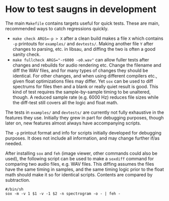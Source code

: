 How to test saugns in development
=================================

The main `Makefile` contains targets useful for quick tests.
These are main, recommended ways to catch regressions quickly.
* `make check ARGS=-p > X` after a clean build makes a file `X`
  which contains `-p` printouts for `examples/` and `devtests/`.
  Making another file `Y` after changes to parsing, etc. in
  libsau, and diffing the two is often a good sanity check.
* `make fullcheck ARGS="-r6000 -o0.wav"` can allow fuller tests
  after changes and rebuilds for audio rendering etc. Change the
  filename and diff the WAV files, and for many types of changes
  they should be identical. For other changes, and when using
  different compilers etc., given float optimizations files may
  differ. Yet `sox` can be used to diff spectrums for files then
  and a blank or really quiet result is good. This kind of test
  requires the sample-by-sample timing to be unaltered, though.
  A reduced sample rate (e.g. 6000 Hz) reduces file sizes while
  the diff-test still covers all the logic and float math.

The tests in `examples/` and `devtests/` are currently not
fully exhaustive in the features they use. Initially they
grew in part for debugging purposes, though later on,
new features almost always have accompanying scripts.

The `-p` printout format and info for scripts initially
developed for debugging purposes. It does not include all
information, and may change further if/as needed.

After installing `sox` and `feh` (image viewer, other commands
could also be used), the following script can be used to make a
`soxdiff` command for comparing two audio files, e.g. WAV files.
This diffing assumes the files have the same timing in samples,
and the same timing logic prior to the float math should make it
so for identical scripts. Contents are compared by subtraction.
```
#/bin/sh
sox -m -v 1 $1 -v -1 $2 -n spectrogram -o - | feh -
```
